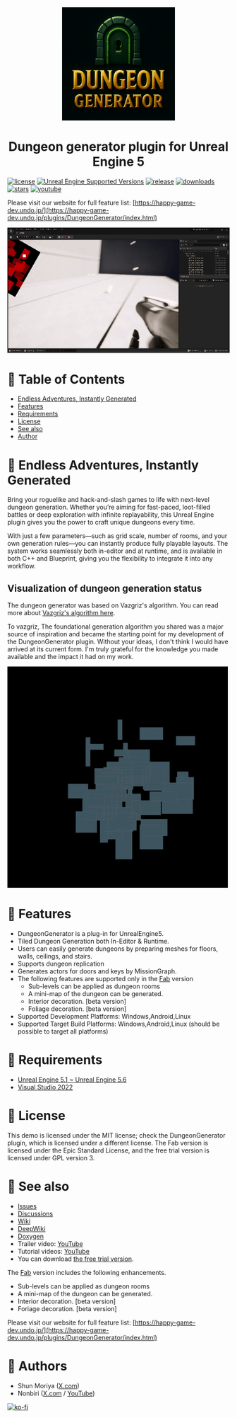 <div align="center">
<img src="Document/DungeonGenerator-Logo.png" />
<h1>Dungeon generator plugin for Unreal Engine 5</h1>
</div>

[![license](https://img.shields.io/github/license/shun126/UE5-DungeonGeneratorDemo)](https://github.com/shun126/UE5-DungeonGeneratorDemo/blob/main/LICENSE)
[![Unreal Engine Supported Versions](https://img.shields.io/badge/Unreal_Engine-5.1~5.6-9455CE?logo=unrealengine)](https://www.unrealengine.com/)
[![release](https://img.shields.io/github/v/release/shun126/UE5-DungeonGeneratorDemo)](https://github.com/shun126/UE5-DungeonGeneratorDemo/releases)
[![downloads](https://img.shields.io/github/downloads/shun126/UE5-DungeonGeneratorDemo/total)](https://github.com/shun126/UE5-DungeonGeneratorDemo/releases)
[![stars](https://img.shields.io/github/stars/shun126/UE5-DungeonGeneratorDemo?style=social)](https://github.com/shun126/UE5-DungeonGeneratorDemo/stargazers)
[![youtube](https://img.shields.io/youtube/views/1igd4pls5x8?style=social)](https://youtu.be/1igd4pls5x8)

Please visit our website for full feature list: [https://happy-game-dev.undo.jp/](https://happy-game-dev.undo.jp/plugins/DungeonGenerator/index.html)

![Screenshot](Document/Screenshot.gif)

# 🚩 Table of Contents
- [Endless Adventures, Instantly Generated](#-endless-adventures-instantly-generated)
- [Features](#-features)
- [Requirements](#-requirements)
- [License](#-license)
- [See also](#-see-also)
- [Author](#-authors)

# 👾 Endless Adventures, Instantly Generated
Bring your roguelike and hack-and-slash games to life with next-level dungeon generation.
Whether you’re aiming for fast-paced, loot-filled battles or deep exploration with infinite replayability,
this Unreal Engine plugin gives you the power to craft unique dungeons every time.

With just a few parameters—such as grid scale, number of rooms, and your own generation rules—you can instantly produce fully playable layouts. The system works seamlessly both in-editor and at runtime, and is available in both C++ and Blueprint, giving you the flexibility to integrate it into any workflow.

## Visualization of dungeon generation status
The dungeon generator was based on Vazgriz's algorithm. You can read more about [Vazgriz's algorithm here](https://vazgriz.com/119/procedurally-generated-dungeons/).

To vazgriz,
The foundational generation algorithm you shared was a major source of inspiration and became the starting point for my development of the DungeonGenerator plugin. Without your ideas, I don't think I would have arrived at its current form. I'm truly grateful for the knowledge you made available and the impact it had on my work.

![DungeonGeneratorStatus](Document/DungeonGenerator01.gif)

# 🎨 Features
* DungeonGenerator is a plug-in for UnrealEngine5.
* Tiled Dungeon Generation both In-Editor & Runtime.
* Users can easily generate dungeons by preparing meshes for floors, walls, ceilings, and stairs.
* Supports dungeon replication
* Generates actors for doors and keys by MissionGraph.
* The following features are supported only in the [Fab](https://fab.com/s/f5587c55bad0) version
  * Sub-levels can be applied as dungeon rooms
  * A mini-map of the dungeon can be generated.
  * Interior decoration. [beta version]
  * Foliage decoration. [beta version]
* Supported Development Platforms: Windows,Android,Linux
* Supported Target Build Platforms: Windows,Android,Linux (should be possible to target all platforms)

# 🔧 Requirements
* [Unreal Engine 5.1 ~ Unreal Engine 5.6](https://www.unrealengine.com/)
* [Visual Studio 2022](https://visualstudio.microsoft.com/)

# 📜 License
This demo is licensed under the MIT license; check the DungeonGenerator plugin, which is licensed under a different license.
The Fab version is licensed under the Epic Standard License, and the free trial version is licensed under GPL version 3.

# 👀 See also
* [Issues](https://github.com/shun126/UE5-DungeonGeneratorDemo/issues)
* [Discussions](https://github.com/shun126/UE5-DungeonGeneratorDemo/discussions)
* [Wiki](https://github.com/shun126/UE5-DungeonGeneratorDemo/wiki)
* [DeepWiki](https://deepwiki.com/shun126/DungeonGenerator)
* [Doxygen](https://happy-game-dev.undo.jp/_doxygen/dungeon_generator/index.html)
* Trailer video: [YouTube](https://youtu.be/1igd4pls5x8)
* Tutorial videos: [YouTube](https://www.youtube.com/playlist?list=PLlMDkSa8bQnK4PDIfkXYorQIucn47ifKO)
* You can download [the free trial version](https://github.com/shun126/DungeonGenerator).

The [Fab](https://fab.com/s/f5587c55bad0) version includes the following enhancements.
* Sub-levels can be applied as dungeon rooms
* A mini-map of the dungeon can be generated.
* Interior decoration. [beta version]
* Foriage decoration. [beta version]

Please visit our website for full feature list: [https://happy-game-dev.undo.jp/](https://happy-game-dev.undo.jp/plugins/DungeonGenerator/index.html)

# 👾 Authors
* Shun Moriya ([X.com](https://x.com/monjiro1972))
* Nonbiri ([X.com](https://x.com/happy_game_dev) / [YouTube](https://www.youtube.com/channel/UCkLXe57GpUyaOoj2ycREU1Q))

[![ko-fi](https://ko-fi.com/img/githubbutton_sm.svg)](https://ko-fi.com/M4M413XDXB)
